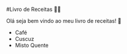 #Livro de Receitas :man_cook:

Olá seja bem vindo ao meu livro de receitas! :wave:

* Café
* Cuscuz
* Misto Quente